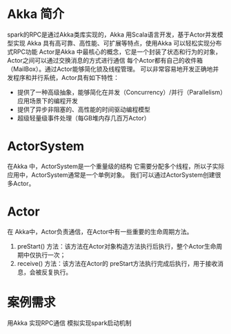 # Akka 简介

spark的RPC是通过Akka类库实现的，Akka 用Scala语言开发，基于Actor并发模型实现
Akka 具有高可靠、高性能、可扩展等特点，使用Akka 可以轻松实现分布式RPC功能
Actor是Akka 中最核心的概念，它是一个封装了状态和行为的对象，Actor之间可以通过交换消息的方式进行通信
每个Actor都有自己的收件箱（MailBox）。通过Actor能够简化锁及线程管理。
可以非常容易地开发正确地并发程序和并行系统，Actor具有如下特性：
- 提供了一种高级抽象，能够简化在并发（Concurrency）/并行（Parallelism）应用场景下的编程开发
- 提供了异步非阻塞的、高性能的时间驱动编程模型
- 超级轻量级事件处理（每GB堆内存几百万Actor）

# ActorSystem

在Akka 中，ActorSystem是一个重量级的结构
它需要分配多个线程，所以子实际应用中，ActorSystem通常是一个单例对象。
我们可以通过ActorSystem创建很多Actor。

# Actor
在 Akka中，Actor负责通信，在Actor中有一些重要的生命周期方法。
1. preStart() 方法：该方法在Actor对象构造方法执行后执行，整个Actor生命周期中仅执行一次；
2. receive() 方法：该方法在Actor的 preStart方法执行完成后执行，用于接收消息，会被反复执行。

# 案例需求
用Akka 实现RPC通信
模拟实现spark启动机制


 




